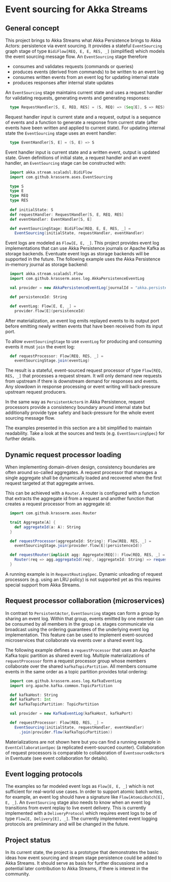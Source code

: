 ﻿# Event sourcing for Akka Streams

## General concept

This project brings to Akka Streams what Akka Persistence brings to Akka Actors: persistence via event sourcing. It 
provides a stateful `EventSourcing` graph stage of type `BidiFlow[REQ, E, E, RES, _]` (simplified) which models the 
event sourcing message flow. An `EventSourcing` stage therefore 

- consumes and validates requests (commands or queries)
- produces events (derived from commands) to be written to an event log
- consumes written events from an event log for updating internal state
- produces responses after internal state updates
 
An `EventSourcing` stage maintains current state and uses a request handler for validating requests, generating events 
and generating responses:
  
```scala
  type RequestHandler[S, E, REQ, RES] = (S, REQ) => (Seq[E], S => RES)
```

Request handler input is current state and a request, output is a sequence of events and a function to generate
a response from current state (after events have been written and applied to current state). For updating internal 
state the `EventSourcing` stage uses an event handler:
  
```scala
  type EventHandler[S, E] = (S, E) => S
```

Event handler input is current state and a written event, output is updated state. Given definitions of initial 
state, a request handler and an event handler, an `EventSourcing` stage can be constructed with:
   
```scala
  import akka.stream.scaladsl.BidiFlow
  import com.github.krasserm.ases.EventSourcing

  type S
  type E
  type REQ
  type RES
  
  def initialState: S
  def requestHandler: RequestHandler[S, E, REQ, RES]
  def eventHandler: EventHandler[S, E]

  def eventSourcingStage: BidiFlow[REQ, E, E, RES, _] =
    EventSourcing(initialState, requestHandler, eventHandler)
```
   
Event logs are modeled as `Flow[E, E, _]`. This project provides event log implementations that can use Akka Persistence 
journals or Apache Kafka as storage backends. Eventuate event logs as storage backends will be supported in the future. 
The following example uses the Akka Persistence in-memory journal as storage backend:    
   
```scala
  import akka.stream.scaladsl.Flow
  import com.github.krasserm.ases.log.AkkaPersistenceEventLog

  val provider = new AkkaPersistenceEventLog(journalId = "akka.persistence.journal.inmem")

  def persistenceId: String

  def eventLog: Flow[E, E, _] =
    provider.flow[E](persistenceId)
```

After materialization, an event log emits replayed events to its output port before emitting newly written events
that have been received from its input port.

To allow `eventSourcingStage` to use `eventLog` for producing and consuming events it must `join` the event log:

```scala
  def requestProcessor: Flow[REQ, RES, _] =
    eventSourcingStage.join(eventLog)
```

The result is a stateful, event-sourced request processor of type `Flow[REQ, RES, _]` that processes a request stream.
It will only demand new requests from upstream if there is downstream demand for responses and events. Any slowdown
in response processing or event writing will back-pressure upstream request producers.

In the same way as `PersistentActor`s in Akka Persistence, request processors provide a consistency boundary around 
internal state but additionally provide type safety and back-pressure for the whole event sourcing message flow.

The examples presented in this section are a bit simplified to maintain readability. Take a look at the sources and 
tests (e.g. `EventSourcingSpec`) for further details.

## Dynamic request processor loading

When implementing domain-driven design, consistency boundaries are often around so-called aggregates. A request processor
that manages a single aggregate shall be dynamically loaded and recovered when the first request targeted at that aggregate 
arrives.
 
This can be achieved with a `Router`. A router is configured with a function that extracts the aggregate id from a request
and another function that creates a request processor from an aggregate id:   

```scala
  import com.github.krasserm.ases.Router

  trait Aggregate[A] {
    def aggregateId(a: A): String
  }

  def requestProcessor(aggregateId: String): Flow[REQ, RES, _] =
    eventSourcingStage.join(provider.flow[E](persistenceId))

  def requestRouter(implicit agg: Aggregate[REQ]): Flow[REQ, RES, _] = {
    Router(req => agg.aggregateId(req), (aggregateId: String) => requestProcessor(aggregateId))
  }
```

A running example is in `RequestRoutingSpec`. Dynamic unloading of request processors (e.g. using an LRU policy) is not 
supported yet as this requires special support from Akka Streams.

## Request processor collaboration (microservices)

In contrast to `PersistentActor`, `EventSourcing` stages can form a group by sharing an event log. Within that group,
events emitted by one member can be consumed by all members in the group i.e. stages communicate via broadcast using
the ordering guarantees of the underlying event log implementation. This feature can be used to implement event-sourced 
microservices that collaborate via events over a shared event log. 

The following example defines a `requestProcessor` that uses an Apache Kafka topic partition as shared event log. 
Multiple materializations of `requestProcessor` form a request processor group whose members collaborate over the 
shared `kafkaTopicPartition`. All members consume events in the same order as a topic partition provides total ordering:

```scala
  import com.github.krasserm.ases.log.KafkaEventLog
  import org.apache.kafka.common.TopicPartition

  def kafkaHost: String
  def kafkaPort: Int
  def kafkaTopicPartition: TopicPartition

  val provider = new KafkaEventLog(kafkaHost, kafkaPort)

  def requestProcessor: Flow[REQ, RES, _] =
    EventSourcing(initialState, requestHandler, eventHandler)
      .join(provider.flow(kafkaTopicPartition))
```

Materializations are not shown here but you can find a running example in `EventCollaborationSpec` (a replicated 
event-sourced counter). Collaboration of request processors is comparable to collaboration of `EventsourcedActor`s 
in Eventuate (see event collaboration for details).

## Event logging protocols
 
The examples so far modeled event logs as `Flow[E, E, _]` which is not sufficient for real-world use cases. In order 
to support atomic batch writes, for example, an event log should have a signature like `Flow[AtomicBatch[E], E, _]`. An
`EventSourcing` stage also needs to know when an event log transitions from event replay to live event delivery. This 
is currently implemented with a `DeliveryProtocol` which requires event logs to be of type `Flow[E, Delivery[E], _]`.
The currently implemented event logging protocols are preliminary and will be changed in the future. 
 
## Project status

In its current state, the project is a prototype that demonstrates the basic ideas how event sourcing and stream stage 
persistence could be added to Akka Streams. It should serve as basis for further discussions and a potential later 
contribution to Akka Streams, if there is interest in the community.    
